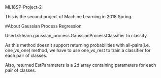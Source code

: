 ML18SP-Project-2

This is the second project of Machine Learning in 2018 Spring.

#About Gaussian Process Regression

Used sklearn.gaussian_process.GaussianProcessClassifier to classify

As this method doesn't support returning probabilities with all-pairs(i.e. one_vs_one) method, we have to use one_vs_rest to train a classifier for each pair of classes.

Also, returned EstParameters is a 2d array containing parameters for each pair of classes.
